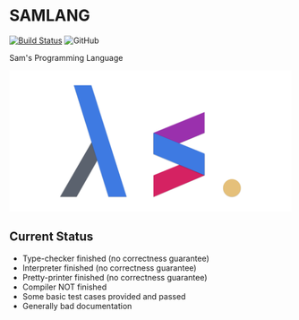 # SAMLANG

[![Build Status](https://travis-ci.com/SamChou19815/samlang.svg?branch=master)](https://travis-ci.com/SamChou19815/samlang)
![GitHub](https://img.shields.io/github/license/SamChou19815/samlang.svg)

Sam's Programming Language

![SAMLANG](https://raw.githubusercontent.com/SamChou19815/design/master/samlang.png)

## Current Status

- Type-checker finished (no correctness guarantee)
- Interpreter finished (no correctness guarantee)
- Pretty-printer finished (no correctness guarantee)
- Compiler NOT finished
- Some basic test cases provided and passed
- Generally bad documentation
